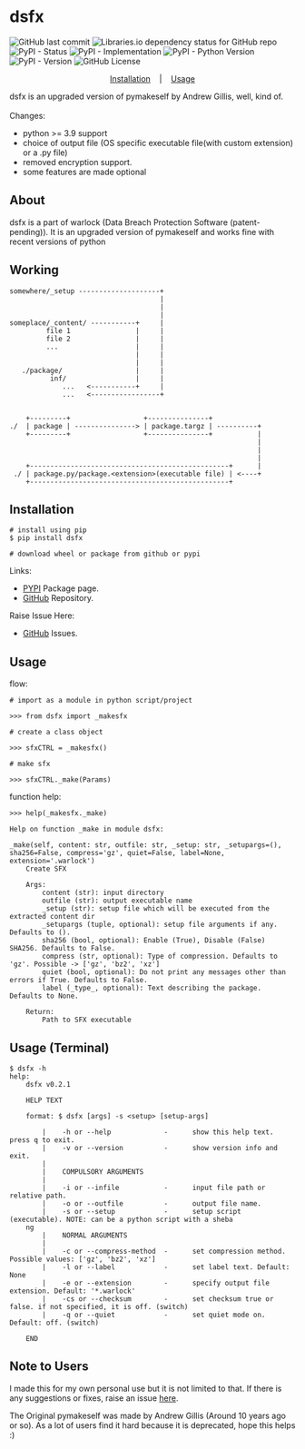# dsfx

![GitHub last commit](https://img.shields.io/github/last-commit/d33pster/dsfx)
![Libraries.io dependency status for GitHub repo](https://img.shields.io/librariesio/github/d33pster/dsfx)
![PyPI - Status](https://img.shields.io/pypi/status/dsfx)
![PyPI - Implementation](https://img.shields.io/pypi/implementation/dsfx)
![PyPI - Python Version](https://img.shields.io/pypi/pyversions/dsfx)
![PyPI - Version](https://img.shields.io/pypi/v/dsfx)
![GitHub License](https://img.shields.io/github/license/d33pster/dsfx)

<p align='center'>
    <a href='#Installation'>Installation</a>
    &nbsp;&nbsp;&nbsp;|&nbsp;&nbsp;&nbsp;
    <a href='#Usage'>Usage</a>
</p>

dsfx is an upgraded version of pymakeself by Andrew Gillis, well, kind of.<br><br>
Changes:
- python >= 3.9 support
- choice of output file (OS specific executable file(with custom extension) or a .py file)
- removed encryption support.
- some features are made optional

## About
dsfx is a part of warlock (Data Breach Protection Software (patent-pending)). It is an upgraded version of pymakeself and works fine with recent versions of python

## Working
```console
somewhere/_setup --------------------+
                                     |
                                     |
                                     |
someplace/_content/ -----------+     |
         file 1                |     |
         file 2                |     |
         ...                   |     |
                               |     |
                               |     |
   ./package/                  |     |
          inf/                 |     |
             ...   <-----------+     |
             ...   <-----------------+
    

    +---------+                  +---------------+
./  | package | ---------------> | package.targz | ----------+
    +---------+                  +---------------+           |
                                                             |
                                                             |
                                                             |
    +-------------------------------------------------+      |
 ./ | package.py/package.<extension>(executable file) | <----+
    +-------------------------------------------------+

```

## Installation
```console
# install using pip
$ pip install dsfx

# download wheel or package from github or pypi
```
Links:

- [PYPI](https://pypi.org/project/dsfx/) Package page.
- [GitHub](https://github.com/d33pster/dsfx) Repository.

Raise Issue Here:
- [GitHub](https://github.com/d33pster/dsfx/issues) Issues.

## Usage
flow:
```console
# import as a module in python script/project

>>> from dsfx import _makesfx

# create a class object

>>> sfxCTRL = _makesfx()

# make sfx

>>> sfxCTRL._make(Params)
```

function help:
```console
>>> help(_makesfx._make)

Help on function _make in module dsfx:

_make(self, content: str, outfile: str, _setup: str, _setupargs=(), sha256=False, compress='gz', quiet=False, label=None, extension='.warlock')
    Create SFX

    Args:
        content (str): input directory
        outfile (str): output executable name
        _setup (str): setup file which will be executed from the extracted content dir
        _setupargs (tuple, optional): setup file arguments if any. Defaults to ().
        sha256 (bool, optional): Enable (True), Disable (False) SHA256. Defaults to False.
        compress (str, optional): Type of compression. Defaults to 'gz'. Possible -> ['gz', 'bz2', 'xz']
        quiet (bool, optional): Do not print any messages other than errors if True. Defaults to False.
        label (_type_, optional): Text describing the package. Defaults to None.

    Return:
        Path to SFX executable
```

## Usage (Terminal)
```console
$ dsfx -h
help:
    dsfx v0.2.1

    HELP TEXT

    format: $ dsfx [args] -s <setup> [setup-args]

        |    -h or --help             -      show this help text. press q to exit.
        |    -v or --version          -      show version info and exit.
        |
        |    COMPULSORY ARGUMENTS
        |
        |    -i or --infile           -      input file path or relative path.
        |    -o or --outfile          -      output file name.
        |    -s or --setup            -      setup script (executable). NOTE: can be a python script with a sheba
    ng
        |    NORMAL ARGUMENTS
        |
        |    -c or --compress-method  -      set compression method. Possible values: ['gz', 'bz2', 'xz']
        |    -l or --label            -      set label text. Default: None
        |    -e or --extension        -      specify output file extension. Default: '*.warlock'
        |    -cs or --checksum        -      set checksum true or false. if not specified, it is off. (switch)
        |    -q or --quiet            -      set quiet mode on. Default: off. (switch)

    END
```

## Note to Users
I made this for my own personal use but it is not limited to that. If there is any suggestions or fixes, raise an issue [here](https://github.com/d33pster/dsfx/issues).

The Original pymakeself was made by Andrew Gillis (Around 10 years ago or so). As a lot of users find it hard because it is deprecated, hope this helps :)